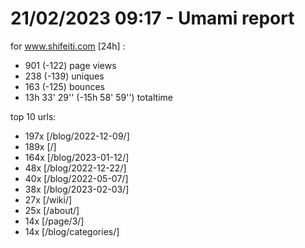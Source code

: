 # 21/02/2023 09:17 - Umami report
for www.shifeiti.com [24h] :

 - 901 (-122) page views
 - 238 (-139) uniques
 - 163 (-125) bounces
 - 13h 33' 29'' (-15h 58' 59'') totaltime


top 10 urls:
 - 197x [/blog/2022-12-09/]
 - 189x [/]
 - 164x [/blog/2023-01-12/]
 - 48x [/blog/2022-12-22/]
 - 40x [/blog/2022-05-07/]
 - 38x [/blog/2023-02-03/]
 - 27x [/wiki/]
 - 25x [/about/]
 - 14x [/page/3/]
 - 14x [/blog/categories/]


